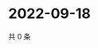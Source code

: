 # 2022-09-18

共 0 条

<!-- BEGIN WEIBO -->
<!-- 最后更新时间 Sun Sep 18 2022 23:17:57 GMT+0800 (China Standard Time) -->

<!-- END WEIBO -->
